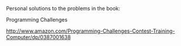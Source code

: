 Personal solutions to the problems in the book:

Programming Challenges

http://www.amazon.com/Programming-Challenges-Contest-Training-Computer/dp/0387001638
